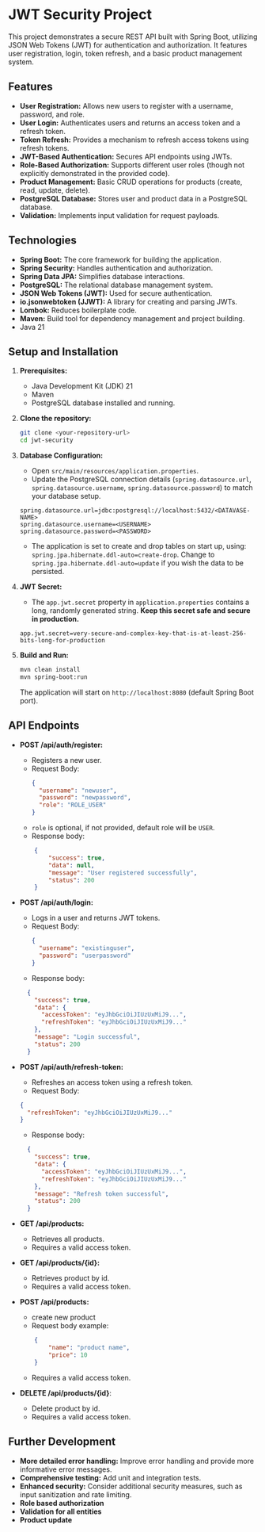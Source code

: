 # JWT Security Project

This project demonstrates a secure REST API built with Spring Boot, utilizing JSON Web Tokens (JWT) for authentication and authorization. It features user registration, login, token refresh, and a basic product management system.

## Features

*   **User Registration:** Allows new users to register with a username, password, and role.
*   **User Login:** Authenticates users and returns an access token and a refresh token.
*   **Token Refresh:** Provides a mechanism to refresh access tokens using refresh tokens.
*   **JWT-Based Authentication:** Secures API endpoints using JWTs.
*   **Role-Based Authorization:**  Supports different user roles (though not explicitly demonstrated in the provided code).
*   **Product Management:** Basic CRUD operations for products (create, read, update, delete).
*   **PostgreSQL Database:** Stores user and product data in a PostgreSQL database.
*   **Validation:** Implements input validation for request payloads.

## Technologies

*   **Spring Boot:** The core framework for building the application.
*   **Spring Security:** Handles authentication and authorization.
*   **Spring Data JPA:** Simplifies database interactions.
*   **PostgreSQL:** The relational database management system.
*   **JSON Web Tokens (JWT):** Used for secure authentication.
*   **io.jsonwebtoken (JJWT):** A library for creating and parsing JWTs.
*   **Lombok:** Reduces boilerplate code.
*   **Maven:** Build tool for dependency management and project building.
* Java 21

## Setup and Installation

1.  **Prerequisites:**
    *   Java Development Kit (JDK) 21
    *   Maven
    *   PostgreSQL database installed and running.

2.  **Clone the repository:**
    ```bash
    git clone <your-repository-url>
    cd jwt-security
    ```

3.  **Database Configuration:**
    *   Open `src/main/resources/application.properties`.
    *   Update the PostgreSQL connection details (`spring.datasource.url`, `spring.datasource.username`, `spring.datasource.password`) to match your database setup.
    ```properties
    spring.datasource.url=jdbc:postgresql://localhost:5432/<DATAVASE-NAME>
    spring.datasource.username=<USERNAME>
    spring.datasource.password=<PASSWORD>
    ```
    *    The application is set to create and drop tables on start up, using: `spring.jpa.hibernate.ddl-auto=create-drop`. Change to `spring.jpa.hibernate.ddl-auto=update` if you wish the data to be persisted.

4.  **JWT Secret:**
    *   The `app.jwt.secret` property in `application.properties` contains a long, randomly generated string. **Keep this secret safe and secure in production.**
     ```properties
     app.jwt.secret=very-secure-and-complex-key-that-is-at-least-256-bits-long-for-production
     ```

5. **Build and Run:**
    ```bash
    mvn clean install
    mvn spring-boot:run
    ```

   The application will start on `http://localhost:8080` (default Spring Boot port).

## API Endpoints

*   **POST /api/auth/register:**
    *   Registers a new user.
    *   Request Body:
        ```json
        {
          "username": "newuser",
          "password": "newpassword",
          "role": "ROLE_USER"
        }
        ```
    * `role` is optional, if not provided, default role will be `USER`.
    * Response body:
    ```json
        {
            "success": true,
            "data": null,
            "message": "User registered successfully",
            "status": 200
        }
    ```
*   **POST /api/auth/login:**
    *   Logs in a user and returns JWT tokens.
    *   Request Body:
        ```json
        {
          "username": "existinguser",
          "password": "userpassword"
        }
        ```
    * Response body:
    ```json
      {
        "success": true,
        "data": {
          "accessToken": "eyJhbGciOiJIUzUxMiJ9...",
          "refreshToken": "eyJhbGciOiJIUzUxMiJ9..."
        },
        "message": "Login successful",
        "status": 200
      }
    ```

*   **POST /api/auth/refresh-token:**
    *   Refreshes an access token using a refresh token.
    *   Request Body:
    ```json
    {
      "refreshToken": "eyJhbGciOiJIUzUxMiJ9..."
    }
    ```
    * Response body:
    ```json
      {
        "success": true,
        "data": {
          "accessToken": "eyJhbGciOiJIUzUxMiJ9...",
          "refreshToken": "eyJhbGciOiJIUzUxMiJ9..."
        },
        "message": "Refresh token successful",
        "status": 200
      }
    ```
*   **GET /api/products:**
    *   Retrieves all products.
    *   Requires a valid access token.
* **GET /api/products/{id}:**
    *   Retrieves product by id.
    *   Requires a valid access token.
* **POST /api/products:**
    * create new product
    * Request body example:
    ```json
        {
            "name": "product name",
            "price": 10
        }
    ```
    *   Requires a valid access token.
*   **DELETE /api/products/{id}**:
    * Delete product by id.
    *   Requires a valid access token.

## Further Development

*   **More detailed error handling:** Improve error handling and provide more informative error messages.
*   **Comprehensive testing:** Add unit and integration tests.
*   **Enhanced security:** Consider additional security measures, such as input sanitization and rate limiting.
*   **Role based authorization**
* **Validation for all entities**
*   **Product update**